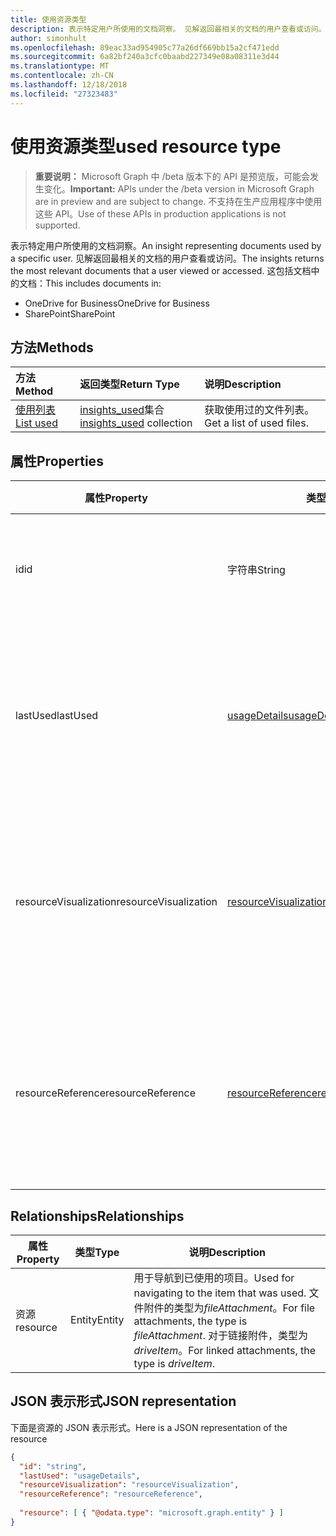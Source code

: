 ```yaml
---
title: 使用资源类型
description: 表示特定用户所使用的文档洞察。 见解返回最相关的文档的用户查看或访问。
author: simonhult
ms.openlocfilehash: 89eac33ad954905c77a26df669bb15a2cf471edd
ms.sourcegitcommit: 6a82bf240a3cfc0baabd227349e08a08311e3d44
ms.translationtype: MT
ms.contentlocale: zh-CN
ms.lasthandoff: 12/18/2018
ms.locfileid: "27323483"
---
```

# <a name="used-resource-type"></a><span data-ttu-id="23b10-104">使用资源类型</span><span class="sxs-lookup"><span data-stu-id="23b10-104">used resource type</span></span>

> <span data-ttu-id="23b10-105">**重要说明：** Microsoft Graph 中 /beta 版本下的 API 是预览版，可能会发生变化。</span><span class="sxs-lookup"><span data-stu-id="23b10-105">**Important:** APIs under the /beta version in Microsoft Graph are in preview and are subject to change.</span></span> <span data-ttu-id="23b10-106">不支持在生产应用程序中使用这些 API。</span><span class="sxs-lookup"><span data-stu-id="23b10-106">Use of these APIs in production applications is not supported.</span></span>

<span data-ttu-id="23b10-107">表示特定用户所使用的文档洞察。</span><span class="sxs-lookup"><span data-stu-id="23b10-107">An insight representing documents used by a specific user.</span></span> <span data-ttu-id="23b10-108">见解返回最相关的文档的用户查看或访问。</span><span class="sxs-lookup"><span data-stu-id="23b10-108">The insights returns the most relevant documents that a user viewed or accessed.</span></span> <span data-ttu-id="23b10-109">这包括文档中的文档：</span><span class="sxs-lookup"><span data-stu-id="23b10-109">This includes documents in:</span></span>

- <span data-ttu-id="23b10-110">OneDrive for Business</span><span class="sxs-lookup"><span data-stu-id="23b10-110">OneDrive for Business</span></span>
- <span data-ttu-id="23b10-111">SharePoint</span><span class="sxs-lookup"><span data-stu-id="23b10-111">SharePoint</span></span>

## <a name="methods"></a><span data-ttu-id="23b10-112">方法</span><span class="sxs-lookup"><span data-stu-id="23b10-112">Methods</span></span>

| <span data-ttu-id="23b10-113">方法</span><span class="sxs-lookup"><span data-stu-id="23b10-113">Method</span></span>       | <span data-ttu-id="23b10-114">返回类型</span><span class="sxs-lookup"><span data-stu-id="23b10-114">Return Type</span></span>  |<span data-ttu-id="23b10-115">说明</span><span class="sxs-lookup"><span data-stu-id="23b10-115">Description</span></span>|
|:---------------|:--------|:----------|
|[<span data-ttu-id="23b10-116">使用列表</span><span class="sxs-lookup"><span data-stu-id="23b10-116">List used</span></span>](../api/insights-list-used.md) |<span data-ttu-id="23b10-117">[insights_used](insights-used.md)集合</span><span class="sxs-lookup"><span data-stu-id="23b10-117">[insights_used](insights-used.md) collection</span></span>| <span data-ttu-id="23b10-118">获取使用过的文件列表。</span><span class="sxs-lookup"><span data-stu-id="23b10-118">Get a list of used files.</span></span>|

## <a name="properties"></a><span data-ttu-id="23b10-119">属性</span><span class="sxs-lookup"><span data-stu-id="23b10-119">Properties</span></span>

| <span data-ttu-id="23b10-120">属性</span><span class="sxs-lookup"><span data-stu-id="23b10-120">Property</span></span>              | <span data-ttu-id="23b10-121">类型</span><span class="sxs-lookup"><span data-stu-id="23b10-121">Type</span></span>                      | <span data-ttu-id="23b10-122">说明</span><span class="sxs-lookup"><span data-stu-id="23b10-122">Description</span></span>  |
| -------------         |---------------            | -------------|
| <span data-ttu-id="23b10-123">id</span><span class="sxs-lookup"><span data-stu-id="23b10-123">id</span></span>                    | <span data-ttu-id="23b10-124">字符串</span><span class="sxs-lookup"><span data-stu-id="23b10-124">String</span></span>                    | <span data-ttu-id="23b10-125">关系的唯一标识符。</span><span class="sxs-lookup"><span data-stu-id="23b10-125">Unique identifier of the relationship.</span></span> <span data-ttu-id="23b10-126">只读。</span><span class="sxs-lookup"><span data-stu-id="23b10-126">Read only.</span></span>        |
| <span data-ttu-id="23b10-127">lastUsed</span><span class="sxs-lookup"><span data-stu-id="23b10-127">lastUsed</span></span>              | [<span data-ttu-id="23b10-128">usageDetails</span><span class="sxs-lookup"><span data-stu-id="23b10-128">usageDetails</span></span>](insights-usagedetails.md)              | <span data-ttu-id="23b10-129">有关项目时上次查看和修改的用户的信息。</span><span class="sxs-lookup"><span data-stu-id="23b10-129">Information about when the item was last viewed and modified by the user.</span></span> <span data-ttu-id="23b10-130">只读。</span><span class="sxs-lookup"><span data-stu-id="23b10-130">Read only.</span></span>     |
| <span data-ttu-id="23b10-131">resourceVisualization</span><span class="sxs-lookup"><span data-stu-id="23b10-131">resourceVisualization</span></span> | [<span data-ttu-id="23b10-132">resourceVisualization</span><span class="sxs-lookup"><span data-stu-id="23b10-132">resourceVisualization</span></span>](insights-resourcevisualization.md)                | <span data-ttu-id="23b10-133">您可以使用可视化中您的体验的文档的属性。</span><span class="sxs-lookup"><span data-stu-id="23b10-133">Properties that you can use to visualize the document in your experience.</span></span> <span data-ttu-id="23b10-134">只读</span><span class="sxs-lookup"><span data-stu-id="23b10-134">Read-only</span></span>      |
| <span data-ttu-id="23b10-135">resourceReference</span><span class="sxs-lookup"><span data-stu-id="23b10-135">resourceReference</span></span>     | [<span data-ttu-id="23b10-136">resourceReference</span><span class="sxs-lookup"><span data-stu-id="23b10-136">resourceReference</span></span>](insights-resourcereference.md)                      | <span data-ttu-id="23b10-137">使用文档，如 url 和的文档类型的引用属性。</span><span class="sxs-lookup"><span data-stu-id="23b10-137">Reference properties of the used document, such as the url and type of the document.</span></span> <span data-ttu-id="23b10-138">只读</span><span class="sxs-lookup"><span data-stu-id="23b10-138">Read-only</span></span>     |

## <a name="relationships"></a><span data-ttu-id="23b10-139">Relationships</span><span class="sxs-lookup"><span data-stu-id="23b10-139">Relationships</span></span>

| <span data-ttu-id="23b10-140">属性</span><span class="sxs-lookup"><span data-stu-id="23b10-140">Property</span></span>      | <span data-ttu-id="23b10-141">类型</span><span class="sxs-lookup"><span data-stu-id="23b10-141">Type</span></span>          | <span data-ttu-id="23b10-142">说明</span><span class="sxs-lookup"><span data-stu-id="23b10-142">Description</span></span>  |
| ------------- |---------------| -------------|
| <span data-ttu-id="23b10-143">资源</span><span class="sxs-lookup"><span data-stu-id="23b10-143">resource</span></span>      | <span data-ttu-id="23b10-144">Entity</span><span class="sxs-lookup"><span data-stu-id="23b10-144">Entity</span></span>        | <span data-ttu-id="23b10-145">用于导航到已使用的项目。</span><span class="sxs-lookup"><span data-stu-id="23b10-145">Used for navigating to the item that was used.</span></span> <span data-ttu-id="23b10-146">文件附件的类型为*fileAttachment*。</span><span class="sxs-lookup"><span data-stu-id="23b10-146">For file attachments, the type is *fileAttachment*.</span></span> <span data-ttu-id="23b10-147">对于链接附件，类型为*driveItem*。</span><span class="sxs-lookup"><span data-stu-id="23b10-147">For linked attachments, the type is *driveItem*.</span></span> |

## <a name="json-representation"></a><span data-ttu-id="23b10-148">JSON 表示形式</span><span class="sxs-lookup"><span data-stu-id="23b10-148">JSON representation</span></span>
<span data-ttu-id="23b10-149">下面是资源的 JSON 表示形式。</span><span class="sxs-lookup"><span data-stu-id="23b10-149">Here is a JSON representation of the resource</span></span>

```json
{
  "id": "string",
  "lastUsed": "usageDetails",
  "resourceVisualization": "resourceVisualization",
  "resourceReference": "resourceReference",
  
  "resource": [ { "@odata.type": "microsoft.graph.entity" } ]
}
```